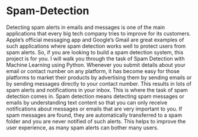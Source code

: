 # Spam-Detection
Detecting spam alerts in emails and messages is one of the main applications that every big tech company tries to improve for its customers. Apple’s official messaging app and Google’s Gmail are great examples of such applications where spam detection works well to protect users from spam alerts. So, if you are looking to build a spam detection system, this project is for you. I will walk you through the task of Spam Detection with Machine Learning using Python.
Whenever you submit details about your email or contact number on any platform, it has become easy for those platforms to market their products by advertising them by sending emails or by sending messages directly to your contact number. This results in lots of spam alerts and notifications in your inbox. This is where the task of spam detection comes in.
Spam detection means detecting spam messages or emails by understanding text content so that you can only receive notifications about messages or emails that are very important to you. If spam messages are found, they are automatically transferred to a spam folder and you are never notified of such alerts. This helps to improve the user experience, as many spam alerts can bother many users.
